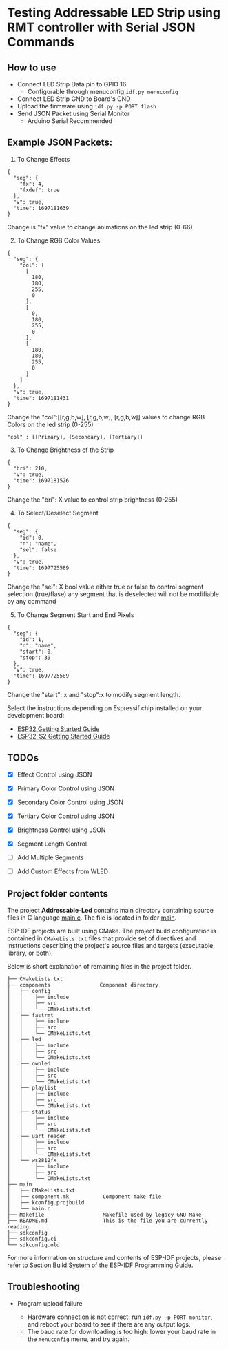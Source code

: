 # Testing Addressable LED Strip using RMT controller with Serial JSON Commands


## How to use 
- Connect LED Strip Data pin to GPIO 16
    - Configurable through menuconfig ```idf.py menuconfig```
- Connect LED Strip GND to Board's GND
- Upload the firmware using `idf.py -p PORT flash`
- Send JSON Packet using Serial Monitor
     - Arduino Serial Recommended


## Example JSON Packets:

1. To Change Effects

```
{
  "seg": {
    "fx": 4,
    "fxdef": true
  },
  "v": true,
  "time": 1697181639
}
```
Change is "fx" value to change animations on the led strip (0-66)

2. To Change RGB Color Values

```
{
  "seg": {
    "col": [
      [
        180,
        180,
        255,
        0
      ],
      [
        0,
        180,
        255,
        0
      ],
      [
        180,
        180,
        255,
        0
      ]
    ]
  },
  "v": true,
  "time": 1697181431
}
```
Change the "col":[[r,g,b,w], [r,g,b,w], [r,g,b,w]] values to change RGB Colors on the led strip (0-255)

```
"col" : [[Primary], [Secondary], [Tertiary]] 
```

3. To Change Brightness of the Strip

```
{
  "bri": 210,
  "v": true,
  "time": 1697181526
}
```
Change the "bri": X value to control strip brightness (0-255)

4. To Select/Deselect Segment

```
{
  "seg": {
    "id": 0,
    "n": "name",
    "sel": false
  },
  "v": true,
  "time": 1697725589
}
```

Change the "sel": X bool value either true or false to control segment selection (true/flase)
any segment that is deselected will not be modifiable by any command

5. To Change Segment Start and End Pixels

```
{
  "seg": {
    "id": 1,
    "n": "name",
    "start": 0,
    "stop": 30
  },
  "v": true,
  "time": 1697725589
}
```

Change the "start": x and "stop":x to modify segment length.

Select the instructions depending on Espressif chip installed on your development board:

- [ESP32 Getting Started Guide](https://docs.espressif.com/projects/esp-idf/en/stable/get-started/index.html)
- [ESP32-S2 Getting Started Guide](https://docs.espressif.com/projects/esp-idf/en/latest/esp32s2/get-started/index.html)

## TODOs
- [X] Effect Control using JSON
- [x] Primary Color Control using JSON
- [x] Secondary Color Control using JSON
- [x] Tertiary Color Control using JSON
- [x] Brightness Control using JSON
- [x] Segment Length Control
- [ ] Add Multiple Segments 
- [ ] Add Custom Effects from WLED


## Project folder contents

The project **Addressable-Led** contains main directory containing source files in C language [main.c](main/main.c). The file is located in folder [main](main).

ESP-IDF projects are built using CMake. The project build configuration is contained in `CMakeLists.txt` files that provide set of directives and instructions describing the project's source files and targets (executable, library, or both). 

Below is short explanation of remaining files in the project folder.

```
├── CMakeLists.txt
├── components                Component directory
│   ├── config
│   │    ├── include
│   │    ├── src
│   │    └── CMakeLists.txt
│   ├── fastrmt
│   │    ├── include
│   │    ├── src
│   │    └── CMakeLists.txt
│   ├── led
│   │    ├── include
│   │    ├── src
│   │    └── CMakeLists.txt
│   ├── ownled
│   │    ├── include
│   │    ├── src
│   │    └── CMakeLists.txt
│   ├── playlist
│   │    ├── include
│   │    ├── src
│   │    └── CMakeLists.txt
│   ├── status
│   │    ├── include
│   │    ├── src
│   │    └── CMakeLists.txt
│   ├── uart_reader
│   │    ├── include
│   │    ├── src
│   │    └── CMakeLists.txt
│   └── ws2812fx
│        ├── include
│        ├── src
│        └── CMakeLists.txt
├── main
│   ├── CMakeLists.txt
│   ├── component.mk           Component make file
│   ├── kconfig.projbuild
│   └── main.c
├── Makefile                   Makefile used by legacy GNU Make
├── README.md                  This is the file you are currently reading
├── sdkconfig
├── sdkconfig.ci
└── sdkconfig.old
```

For more information on structure and contents of ESP-IDF projects, please refer to Section [Build System](https://docs.espressif.com/projects/esp-idf/en/latest/esp32/api-guides/build-system.html) of the ESP-IDF Programming Guide.

## Troubleshooting

* Program upload failure

    * Hardware connection is not correct: run `idf.py -p PORT monitor`, and reboot your board to see if there are any output logs.
    * The baud rate for downloading is too high: lower your baud rate in the `menuconfig` menu, and try again.

